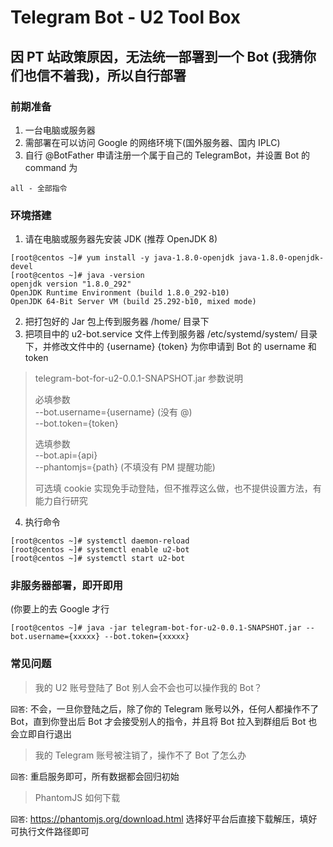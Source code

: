 # Telegram Bot - U2 Tool Box

## 因 PT 站政策原因，无法统一部署到一个 Bot (我猜你们也信不着我)，所以自行部署

### 前期准备
1. 一台电脑或服务器
2. 需部署在可以访问 Google 的网络环境下(国外服务器、国内 IPLC)
3. 自行 @BotFather 申请注册一个属于自己的 TelegramBot，并设置 Bot 的 command 为
```
all - 全部指令
```

### 环境搭建
1. 请在电脑或服务器先安装 JDK (推荐 OpenJDK 8)
```shell
[root@centos ~]# yum install -y java-1.8.0-openjdk java-1.8.0-openjdk-devel
[root@centos ~]# java -version
openjdk version "1.8.0_292"
OpenJDK Runtime Environment (build 1.8.0_292-b10)
OpenJDK 64-Bit Server VM (build 25.292-b10, mixed mode)
```
2. 把打包好的 Jar 包上传到服务器 /home/ 目录下
3. 把项目中的 u2-bot.service 文件上传到服务器 /etc/systemd/system/ 目录下，并修改文件中的 {username} {token} 为你申请到 Bot 的 username 和 token

> telegram-bot-for-u2-0.0.1-SNAPSHOT.jar 参数说明
> 
> 必填参数  
> --bot.username={username} (没有 @)  
> --bot.token={token}
> 
> 选填参数  
> --bot.api={api}  
> --phantomjs={path} (不填没有 PM 提醒功能)
> 
> 可选填 cookie 实现免手动登陆，但不推荐这么做，也不提供设置方法，有能力自行研究

4. 执行命令
```shell
[root@centos ~]# systemctl daemon-reload
[root@centos ~]# systemctl enable u2-bot
[root@centos ~]# systemctl start u2-bot
```

### 非服务器部署，即开即用
(你要上的去 Google 才行
```shell
[root@centos ~]# java -jar telegram-bot-for-u2-0.0.1-SNAPSHOT.jar --bot.username={xxxxx} --bot.token={xxxxx}
```

### 常见问题
> 我的 U2 账号登陆了 Bot 别人会不会也可以操作我的 Bot？

`回答`: 不会，一旦你登陆之后，除了你的 Telegram 账号以外，任何人都操作不了 Bot，直到你登出后 Bot 才会接受别人的指令，并且将 Bot 拉入到群组后 Bot 也会立即自行退出

> 我的 Telegram 账号被注销了，操作不了 Bot 了怎么办

`回答`: 重启服务即可，所有数据都会回归初始

> PhantomJS 如何下载

`回答`: https://phantomjs.org/download.html 选择好平台后直接下载解压，填好可执行文件路径即可
